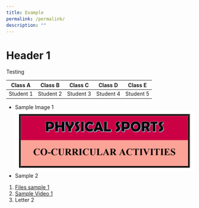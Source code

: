 ```yaml
---
title: Example
permalink: /permalink/
description: ""
---
```

# Header 1
Testing 

| Class A | Class B | Class C | Class D | Class E 
|-|-|-|-|-|
| Student 1 | Student 2| Student 3   | Student 4 | Student 5   |

* Sample Image 1![Sample Photo 1](/images/PHYSICAL-SPORTS.png)
* Sample 2

1. [Files sample 1 ](/files/2022-P2-BOOK-LIST.pdf)
2. [Sample Video 1](https://youtu.be/Ssk2EKH6yvE)
3. Letter 2